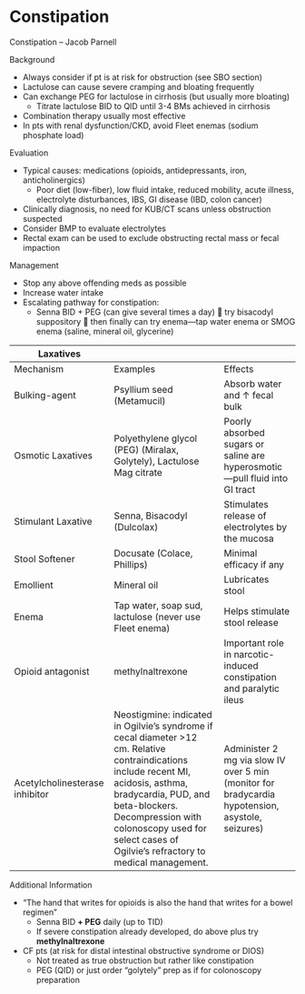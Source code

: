 # Constipation
 
Constipation – Jacob Parnell

Background

-   Always consider if pt is at risk for obstruction (see SBO section)
-   Lactulose can cause severe cramping and bloating frequently
-   Can exchange PEG for lactulose in cirrhosis (but usually more
    bloating)
    -   Titrate lactulose BID to QID until 3-4 BMs achieved in cirrhosis
-   Combination therapy usually most effective
-   In pts with renal dysfunction/CKD, avoid Fleet enemas (sodium
    phosphate load)

Evaluation

-   Typical causes: medications (opioids, antidepressants, iron,
    anticholinergics)
    -   Poor diet (low-fiber), low fluid intake, reduced mobility, acute
        illness, electrolyte disturbances, IBS, GI disease (IBD, colon
        cancer)
-   Clinically diagnosis, no need for KUB/CT scans unless obstruction
    suspected
-   Consider BMP to evaluate electrolytes
-   Rectal exam can be used to exclude obstructing rectal mass or fecal
    impaction

Management

-   Stop any above offending meds as possible
-   Increase water intake
-   Escalating pathway for constipation:
    -   Senna BID + PEG (can give several times a day)
        
        try bisacodyl suppository
        
        then finally can try enema—tap water enema or SMOG enema
        (saline, mineral oil, glycerine)

| Laxatives                      |                                                                                                                                                                                                                                                                                  |                                                                                                  |
|--------------------------------|----------------------------------------------------------------------------------------------------------------------------------------------------------------------------------------------------------------------------------------------------------------------------------|--------------------------------------------------------------------------------------------------|
| Mechanism                      | Examples                                                                                                                                                                                                                                                                         | Effects                                                                                          |
| Bulking-agent                  | Psyllium seed (Metamucil)                                                                                                                                                                                                                                                        | Absorb water and ↑ fecal bulk                                                                    |
| Osmotic Laxatives              | Polyethylene glycol (PEG) (Miralax, Golytely), Lactulose Mag citrate                                                                                                                                                                                                             | Poorly absorbed sugars or saline are hyperosmotic—pull fluid into GI tract                       |
| Stimulant Laxative             | Senna, Bisacodyl (Dulcolax)                                                                                                                                                                                                                                                      | Stimulates release of electrolytes by the mucosa                                                 |
| Stool Softener                 | Docusate (Colace, Phillips)                                                                                                                                                                                                                                                      | Minimal efficacy if any                                                                          |
| Emollient                      | Mineral oil                                                                                                                                                                                                                                                                      | Lubricates stool                                                                                 |
| Enema                          | Tap water, soap sud, lactulose (never use Fleet enema)                                                                                                                                                                                                                           | Helps stimulate stool release                                                                    |
| Opioid antagonist              | methylnaltrexone                                                                                                                                                                                                                                                                 | Important role in narcotic-induced constipation and paralytic ileus                              |
| Acetylcholinesterase inhibitor | Neostigmine: indicated in Ogilvie’s syndrome if cecal diameter \>12 cm. Relative contraindications include recent MI, acidosis, asthma, bradycardia, PUD, and beta-blockers. Decompression with colonoscopy used for select cases of Ogilvie’s refractory to medical management. | Administer 2 mg via slow IV over 5 min (monitor for bradycardia hypotension, asystole, seizures) |

Additional Information

-   “The hand that writes for opioids is also the hand that writes for a
    bowel regimen”
    -   Senna
        BID **+ PEG** daily (up to TID)
    -   If severe constipation already developed, do above plus try
        **methylnaltrexone**
-   CF pts (at risk for distal intestinal obstructive syndrome or DIOS)
    -   Not treated as true obstruction but rather like constipation
    -   PEG (QID) or just order “golytely” prep as if for colonoscopy
        preparation
